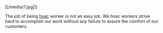 [[/media/7.jpg|]]

The job of being [hvac](http://www.hvacinstaller.com/) worker is not an
easy job. We hvac workers strive hard to accomplish our work without any
failure to assure the comfort of our customers.
